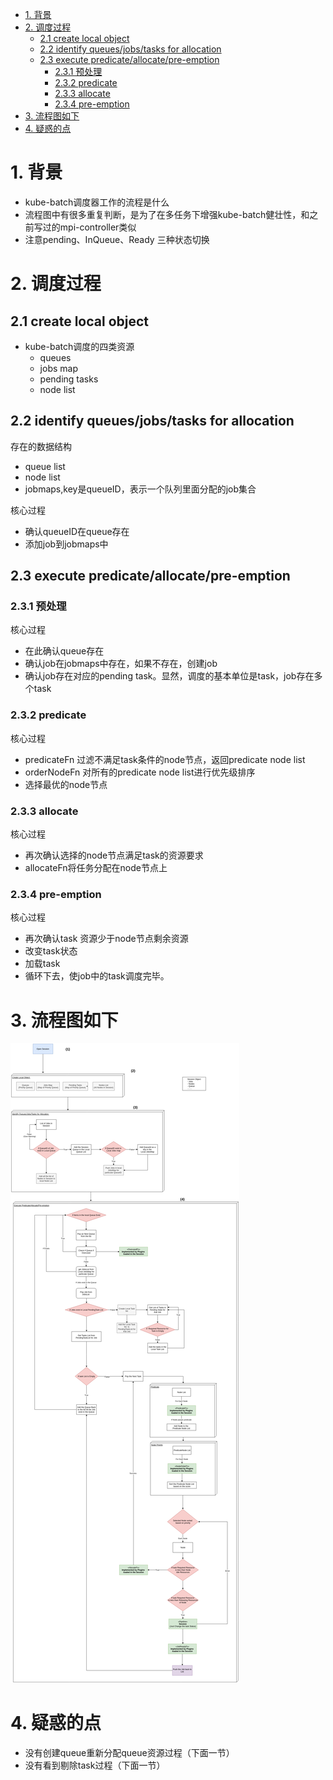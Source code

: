 <!-- TOC -->

- [1. 背景](#1-背景)
- [2. 调度过程](#2-调度过程)
    - [2.1 create local object](#21-create-local-object)
    - [2.2 identify queues/jobs/tasks for allocation](#22-identify-queuesjobstasks-for-allocation)
    - [2.3 execute predicate/allocate/pre-emption](#23-execute-predicateallocatepre-emption)
        - [2.3.1 预处理](#231-预处理)
        - [2.3.2 predicate](#232-predicate)
        - [2.3.3 allocate](#233-allocate)
        - [2.3.4 pre-emption](#234-pre-emption)
- [3. 流程图如下](#3-流程图如下)
- [4. 疑惑的点](#4-疑惑的点)

<!-- /TOC -->

# 1. 背景
* kube-batch调度器工作的流程是什么
* 流程图中有很多重复判断，是为了在多任务下增强kube-batch健壮性，和之前写过的mpi-controller类似
* 注意pending、InQueue、Ready 三种状态切换

# 2. 调度过程
## 2.1 create local object
* kube-batch调度的四类资源
    * queues
    * jobs map
    * pending tasks
    * node list

## 2.2 identify queues/jobs/tasks for allocation
存在的数据结构
* queue list
* node list
* jobmaps,key是queueID，表示一个队列里面分配的job集合


核心过程
* 确认queueID在queue存在
* 添加job到jobmaps中

## 2.3 execute predicate/allocate/pre-emption
### 2.3.1 预处理
核心过程
* 在此确认queue存在
* 确认job在jobmaps中存在，如果不存在，创建job
* 确认job存在对应的pending task。显然，调度的基本单位是task，job存在多个task

### 2.3.2 predicate
核心过程
* predicateFn 过滤不满足task条件的node节点，返回predicate node list
* orderNodeFn 对所有的predicate node list进行优先级排序
* 选择最优的node节点

### 2.3.3 allocate
核心过程
* 再次确认选择的node节点满足task的资源要求
* allocateFn将任务分配在node节点上

### 2.3.4 pre-emption
核心过程
* 再次确认task 资源少于node节点剩余资源
* 改变task状态
* 加载task
* 循环下去，使job中的task调度完毕。

# 3. 流程图如下
![2019-09-10-22-17-16.png](./images/2019-09-10-22-17-16.png)
# 4. 疑惑的点
* 没有创建queue重新分配queue资源过程（下面一节）
* 没有看到剔除task过程（下面一节）


